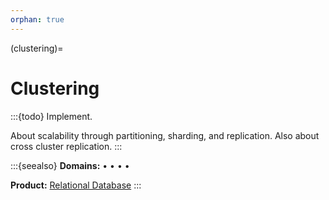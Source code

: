 ```yaml
---
orphan: true
---
```


(clustering)=

# Clustering

:::{todo} Implement.

About scalability through partitioning, sharding, and replication.
Also about cross cluster replication.
:::


:::{seealso}
**Domains:**
[](#metrics-store) •
[](#analytics) •
[](#industrial) •
[](#timeseries) •
[](#machine-learning)

**Product:**
[Relational Database]
:::


[Relational Database]: https://cratedb.com/solutions/relational-database
